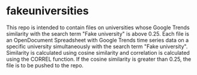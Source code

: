 # fakeuniversities
This repo is intended to contain files on universities whose Google Trends similarity with the search term "Fake university" is above 0.25.
Each file is an OpenDocument Spreadsheet with Google Trends time series data on a specific university simultaneously with the search term "Fake university".
Similarity is calculated using cosine similarity and correlation is calculated using the CORREL function.
If the cosine similarity is greater than 0.25, the file is to be pushed to the repo.
